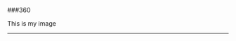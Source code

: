 ###360

This is my image

<script src="//360.vizor.io/scripts/embed.js" data-vizorurl="https://360.vizor.io/embed/v/ooyd" ></script>

***
